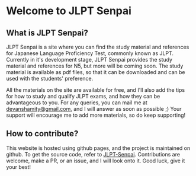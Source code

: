 # Welcome to JLPT Senpai


## What is JLPT Senpai?

JLPT Senpai is a site where you can find the study material and references for Japanese Language Proficiency Test, commonly known as JLPT. Currently in it's development stage, JLPT Senpai provides the study material and references for N5, but more will be coming soon. The study material is available as pdf files, so that it can be downloaded and can be used with the students' preference.


All the materials on the site are available for free, and I'll also add the tips for how to study and qualify JLPT exams, and how they can be advantageous to you. For any queries, you can mail me at [devanshamity@gmail.com](mailto:devanshamity@gmail.com), and I will answer as soon as possible ;) Your support will encourage me to add more materials, so do keep supporting!


## How to contribute?

This website is hosted using github pages, and the project is maintained on github. To get the source code, refer to [JLPT-Senpai](https://github.com/Devansh3712/JLPT-Senpai). Contributions are welcome, make a PR, or an issue, and I will look onto it. Good luck, give it your best! 

